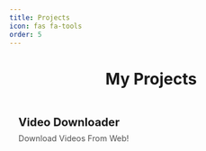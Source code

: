 ```yaml
---
title: Projects
icon: fas fa-tools
order: 5
---
```


<h1 style="text-align: center;">My Projects</h1>

<style>
.projects-grid {
  display: grid;
  grid-template-columns: repeat(auto-fit, minmax(250px, 1fr));
  gap: 1.5rem;
  margin-top: 2rem;
}
.project-card {
  background: var(--page-bg);
  border: 1px solid var(--border-color);
  border-radius: 12px;
  padding: 1rem;
  transition: transform 0.2s ease, box-shadow 0.2s ease;
  text-decoration: none;
  color: inherit;
}
.project-card:hover {
  transform: translateY(-5px);
  box-shadow: 0 10px 20px rgba(0,0,0,0.1);
}
.project-card h2 {
  margin: 0;
  font-size: 1.25rem;
}
.project-card p {
  margin: 0.5rem 0 0;
  font-size: 0.9rem;
  opacity: 0.75;
}
</style>

<div class="projects-grid">

<a class="project-card" href="/projects/videodownloader/">
  <h2>Video Downloader</h2>
  <p>Download Videos From Web!</p>
</a>

</div>
